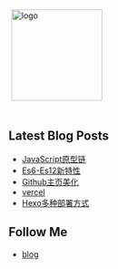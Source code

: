 <img src="https://github-readme-stats.vercel.app/api?username=bpc99&show_icons=true" alt="logo" height="160" align="center" style="margin: 5px; margin-bottom: 20px;" />

## Latest Blog Posts

<!-- BLOG-POST-LIST:START -->
- [JavaScript原型链](https://bipch.cn/prototype-chain/)
- [Es6-Es12新特性](https://bipch.cn/es6-es12/)
- [Github主页美化](https://bipch.cn/use-github-styles/)
- [vercel](https://bipch.cn/vercel/)
- [Hexo多种部署方式](https://bipch.cn/hexo-aliyun/)
<!-- BLOG-POST-LIST:END -->

## Follow Me
- [blog](https://bipch.cn/)
